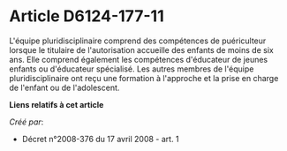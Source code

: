 # Article D6124-177-11

L'équipe pluridisciplinaire comprend des compétences de puériculteur lorsque le titulaire de l'autorisation accueille des
enfants de moins de six ans. Elle comprend également les compétences d'éducateur de jeunes enfants ou d'éducateur spécialisé.
Les autres membres de l'équipe pluridisciplinaire ont reçu une formation à l'approche et la prise en charge de l'enfant ou de
l'adolescent.

**Liens relatifs à cet article**

_Créé par_:

  - Décret n°2008-376 du 17 avril 2008 - art. 1

